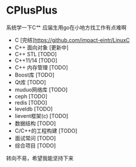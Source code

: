 # CPlusPlus
系统学一下C艹 应届生用go在小地方找工作有点难啊

- C [完结]<https://github.com/impact-eintr/LinuxC>
- C++ 面向对象 [更新中]
- C++ STL [TODO]
- C++11/14 [TODO]
- C++ 内存管理 [TODO]
- Boost库 [TODO]
- Qt库 [TODO]
- muduo网络库 [TODO]
- ceph [TODO]
- redis [TODO]
- leveldb [TODO]
- lievent框架(c) [TODO]
- 数据结构 [TODO]
- C/C++的工程构建 [TODO]
- 面试常问 [TODO]
- 综合项目 [TODO]

转向不易，希望我能坚持下来

